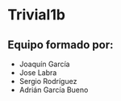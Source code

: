 # Trivial1b
## Equipo formado por: 

* Joaquín García
* Jose Labra
* Sergio Rodríguez
* Adrián García Bueno
